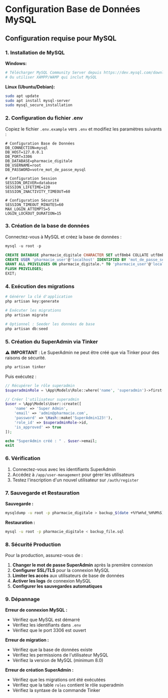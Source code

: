 # Configuration Base de Données MySQL

## Configuration requise pour MySQL

### 1. Installation de MySQL

**Windows:**

```bash
# Télécharger MySQL Community Server depuis https://dev.mysql.com/downloads/
# Ou utiliser XAMPP/WAMP qui inclut MySQL
```

**Linux (Ubuntu/Debian):**

```bash
sudo apt update
sudo apt install mysql-server
sudo mysql_secure_installation
```

### 2. Configuration du fichier .env

Copiez le fichier `.env.example` vers `.env` et modifiez les paramètres suivants :

```env
# Configuration Base de Données
DB_CONNECTION=mysql
DB_HOST=127.0.0.1
DB_PORT=3306
DB_DATABASE=pharmacie_digitale
DB_USERNAME=root
DB_PASSWORD=votre_mot_de_passe_mysql

# Configuration Session
SESSION_DRIVER=database
SESSION_LIFETIME=120
SESSION_INACTIVITY_TIMEOUT=60

# Configuration Sécurité
SESSION_TIMEOUT_MINUTES=60
MAX_LOGIN_ATTEMPTS=5
LOGIN_LOCKOUT_DURATION=15
```

### 3. Création de la base de données

Connectez-vous à MySQL et créez la base de données :

```sql
mysql -u root -p

CREATE DATABASE pharmacie_digitale CHARACTER SET utf8mb4 COLLATE utf8mb4_unicode_ci;
CREATE USER 'pharmacie_user'@'localhost' IDENTIFIED BY 'mot_de_passe_securise';
GRANT ALL PRIVILEGES ON pharmacie_digitale.* TO 'pharmacie_user'@'localhost';
FLUSH PRIVILEGES;
EXIT;
```

### 4. Exécution des migrations

```bash
# Générer la clé d'application
php artisan key:generate

# Exécuter les migrations
php artisan migrate

# Optionnel : Seeder les données de base
php artisan db:seed
```

### 5. Création du SuperAdmin via Tinker

⚠️ **IMPORTANT** : Le SuperAdmin ne peut être créé que via Tinker pour des raisons de sécurité.

```bash
php artisan tinker
```

Puis exécutez :

```php
// Récupérer le rôle superadmin
$superadminRole = \App\Models\Role::where('name', 'superadmin')->first();

// Créer l'utilisateur superadmin
$user = \App\Models\User::create([
    'name' => 'Super Admin',
    'email' => 'admin@pharmacie.com',
    'password' => \Hash::make('SuperAdmin123!'),
    'role_id' => $superadminRole->id,
    'is_approved' => true
]);

echo "SuperAdmin créé : " . $user->email;
exit
```

### 6. Vérification

1. Connectez-vous avec les identifiants SuperAdmin
2. Accédez à `/app/user-management` pour gérer les utilisateurs
3. Testez l'inscription d'un nouvel utilisateur sur `/auth/register`

### 7. Sauvegarde et Restauration

**Sauvegarde :**

```bash
mysqldump -u root -p pharmacie_digitale > backup_$(date +%Y%m%d_%H%M%S).sql
```

**Restauration :**

```bash
mysql -u root -p pharmacie_digitale < backup_file.sql
```

### 8. Sécurité Production

Pour la production, assurez-vous de :

1. **Changer le mot de passe SuperAdmin** après la première connexion
2. **Configurer SSL/TLS** pour la connexion MySQL
3. **Limiter les accès** aux utilisateurs de base de données
4. **Activer les logs** de connexion MySQL
5. **Configurer les sauvegardes automatiques**

### 9. Dépannage

**Erreur de connexion MySQL :**

- Vérifiez que MySQL est démarré
- Vérifiez les identifiants dans `.env`
- Vérifiez que le port 3306 est ouvert

**Erreur de migration :**

- Vérifiez que la base de données existe
- Vérifiez les permissions de l'utilisateur MySQL
- Vérifiez la version de MySQL (minimum 8.0)

**Erreur de création SuperAdmin :**

- Vérifiez que les migrations ont été exécutées
- Vérifiez que la table `roles` contient le rôle superadmin
- Vérifiez la syntaxe de la commande Tinker
